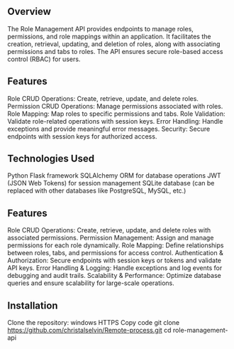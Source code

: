 ## Overview

The Role Management API provides endpoints to manage roles, permissions, and role mappings within an application. It facilitates the creation, retrieval, updating, and deletion of roles, along with associating permissions and tabs to roles. The API ensures secure role-based access control (RBAC) for users.

## Features

Role CRUD Operations: Create, retrieve, update, and delete roles.
Permission CRUD Operations: Manage permissions associated with roles.
Role Mapping: Map roles to specific permissions and tabs.
Role Validation: Validate role-related operations with session keys.
Error Handling: Handle exceptions and provide meaningful error messages.
Security: Secure endpoints with session keys for authorized access.
## Technologies Used
Python
Flask framework
SQLAlchemy ORM for database operations
JWT (JSON Web Tokens) for session management
SQLite database (can be replaced with other databases like PostgreSQL, MySQL, etc.)

## Features
Role CRUD Operations: Create, retrieve, update, and delete roles with associated permissions.
Permission Management: Assign and manage permissions for each role dynamically.
Role Mapping: Define relationships between roles, tabs, and permissions for access control.
Authentication & Authorization: Secure endpoints with session keys or tokens and validate API keys.
Error Handling & Logging: Handle exceptions and log events for debugging and audit trails.
Scalability & Performance: Optimize database queries and ensure scalability for large-scale operations.

## Installation
Clone the repository:
windows HTTPS
Copy code
git clone https://github.com/christalselvin/Remote-process.git
cd role-management-api
